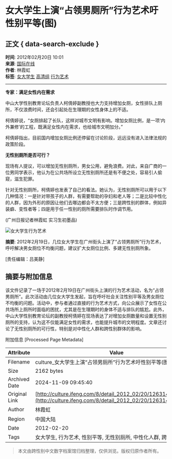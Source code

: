 # 女大学生上演“占领男厕所”行为艺术吁性别平等(图)

## 正文 { data-search-exclude }


**时间**: 2012年02月20日 10:01  
**来源**: [国际在线](http://gb.cri.cn/27824/2012/02/19/2625s3563478.htm)  
**作者**: 林霞虹  
**标签**: [女大学生](http://search.ifeng.com/sofeng/search.action?c=1&q=%E5%A5%B3%E5%A4%A7%E5%AD%A6%E7%94%9F) [高清组](http://search.ifeng.com/sofeng/search.action?c=1&q=%E9%AB%98%E6%B8%85%E7%BB%84) [行为艺术](http://search.ifeng.com/sofeng/search.action?c=1&q=%E8%A1%8C%E4%B8%BA%E8%89%BA%E6%9C%AF)

---

**专家：满足女性内在需求**

中山大学性别教育论坛负责人柯倩婷副教授也大力支持增加女厕，女性排队上厕所，不仅浪费时间，还会引起处在生理期的女性身体上的不适。

柯倩婷说，“女厕排起了长队，这样对城市文明有影响。增加女厕比例，是一项‘内外兼修’的工程，既满足女性内在需求，也给城市文明加分。”

柯倩婷指出，目前国内增加女厕比例还停留在讨论阶段，远远没有进入法律法规的政策阶段。

**无性别厕所是否可行？**

现场有人提议，可以增加无性别厕所，男女公用，避免浪费。对此，来自广商的一位男同学表示，他认为在公共场所设立无性别厕所还是有不便之处，容易引人偷窥，滋生犯罪。

针对无性别厕所，柯倩婷也发表了自己的看法。她认为，无性别厕所可以用于以下几种情况：一是针对带孩子的人群，有需要帮助的孕妇和老人等；二是比较中性化的人群，因为外形的原因让他们去哪边都会不太方便；三是跨性别的群体，例如异装癖、变性者等；四是用于任一性别的厕所需要排队时作调节用。

(广州日报记者林霞虹 实习生初墨品)

![女大学生行为艺术](http://y2.ifengimg.com/29cc6dd085348577/2012/0220/re_4f41a8ae04a84.jpg)

**摘要**: 2012年2月19日，几位女大学生在广州街头上演了“占领男厕所”行为艺术，呼吁解决男女厕位不均衡问题，建议扩大女厕位比例、多建无性别厕所象。

\[责任编辑：吕美静\]

## 摘要与附加信息

<!-- tcd_abstract -->
该文件记录了一场于2012年2月19日在广州街头上演的行为艺术活动，名为“占领男厕所”。此次活动由几位女大学生发起，旨在呼吁社会关注性别平等及男女厕位不均衡的问题。活动中，参与者通过直接的行为艺术方式，向公众展示了女性在公共场所上厕所时面临的困扰，尤其是在生理期时的身体不适与排队的尴尬。此外，中山大学性别教育论坛的副教授柯倩婷在现场表达了对增加女厕数量和设置无性别厕所的支持，认为这不仅能满足女性的需求，也能提升城市的文明程度。文章还讨论了无性别厕所的可行性，特别是对中性化人群和跨性别群体的影响。
<!-- tcd_abstract_end -->

附加信息 [Processed Page Metadata]

| Attribute       | Value                                  |
|-----------------|----------------------------------------|
| Filename        | culture_女大学生上演“占领男厕所”行为艺术吁性别平等(图).md                             |
| Size            | 2162 bytes                           |
| Archived Date   | 2024-11-09 09:45:40                             |
| Original Link   | [http://culture.ifeng.com/8/detail_2012_02/20/12631403_1.shtml](http://culture.ifeng.com/8/detail_2012_02/20/12631403_1.shtml)                       |
| Author          | 林霞虹                               |
| Region          | 中国大陆                               |
| Date            | 2012-02-20                                 |
| Tags            | 女大学生, 行为艺术, 性别平等, 无性别厕所, 中性化人群, 跨性别群体                                 |
>
> 本文由跨性别中文数字档案馆归档整理，仅供浏览。版权归原作者所有。
>